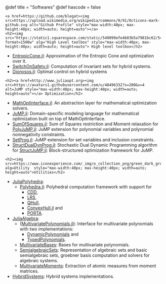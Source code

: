 @def title = "Softwares"
@def hascode = false

~~~
<a href=https://github.com/blegat><img src=https://upload.wikimedia.org/wikipedia/commons/9/91/Octicons-mark-github.svg alt="Github Profile" style="max-width:40px; max-height:40px; width=auto; height=auto"></a>
<h2><img src="https://static1.squarespace.com/static/549099efe4b03b5a7981bc62/54aafc1ae4b017022dadf7e1/54aafc1ae4b017022dadf8fc/1422652759784/?format=1500w" alg="High Level toolbox" style="max-width:40px; max-height:40px; width=auto; height=auto"> High level toolbox</h2>
~~~
* [EntropicCone.jl](https://github.com/blegat/EntropicCone.jl): Approximation of the Entropic Cone and optimization over it.
* [SwitchOnSafety.jl](https://github.com/blegat/SwitchOnSafety.jl): Computation of invariant sets for hybrid systems.
* [Dionysos.jl](https://github.com/dionysos-dev/Dionysos.jl): Optimal control on hybrid systems
~~~
<h2><a href=http://www.juliaopt.org><img src=https://avatars1.githubusercontent.com/u/48496332?s=200&v=4 alt=JuMP style="max-width:40px; max-height:40px; width=auto; height=auto"></a> Optimization</h2>
~~~
* [MathOptInterface.jl](https://github.com/jump-dev/MathOptInterface.jl): An abstraction layer for mathematical optimization solvers.
* [JuMP.jl](https://github.com/jump-dev/JuMP.jl): Domain-specific modeling language for mathematical optimization built on top of MathOptInterface.
* [SumOfSquares.jl](https://github.com/jump-dev/SumOfSquares.jl): Sum of Squares restriction and Moment relaxation for [PolyJuMP.jl](https://github.com/JuliaOpt/SumOfSquares.jl): JuMP extension for polynomial variables and polynomial nonnegativity constraints.
* [SetProg.jl](https://github.com/blegat/SetProg.jl): JuMP extension for set variables and inclusion constraints.
* [StructDualDynProg.jl](https://github.com/blegat/StructDualDynProg.jl): Stochastic Dual Dynamic Programming algorithm for [StructJuMP.jl](https://github.com/StructJuMP/StructJuMP.jl): Block-structured optimization framework for JuMP.
~~~
<h2><img src=https://www.iconexperience.com/_img/o_collection_png/green_dark_grey/512x512/plain/tools.png alg=Utility  style="max-width:40px; max-height:40px; width=auto; height=auto">Utilities</h2>
~~~
* [JuliaPolyhedra](https://github.com/JuliaPolyhedra):
  - [Polyhedra.jl](https://github.com/JuliaPolyhedra/Polyhedra.jl): Polyhedral computation framework with support for
    * [CDD](https://github.com/JuliaPolyhedra/CDDLib.jl),
    * [LRS](https://github.com/JuliaPolyhedra/LRSLib.jl),
    * [QHull](https://github.com/JuliaPolyhedra/QHull.jl),
    * [ConvexHull.jl](https://github.com/JuliaPolyhedra/ConvexHull.jl) and
    * [PORTA](https://github.com/JuliaPolyhedra/XPORTA.jl).
* [JuliaAlgebra](https://github.com/JuliaAlgebra):
  - ([MultivariatePolynomials.jl](https://github.com/JuliaAlgebra/MultivariatePolynomials.jl)): Interface for multivariate polynomials with two implementations:
    * [DynamicPolynomials](https://github.com/JuliaAlgebra/DynamicPolynomials.jl/) and
    * [TypedPolynomials](https://github.com/JuliaAlgebra/TypedPolynomials.jl/).
  - [MultivariateBases](https://github.com/JuliaAlgebra/MultivariateBases.jl/): Bases for multivariate polynomials.
  - [SemialgebraicSets](https://github.com/JuliaAlgebra/SemialgebraicSets.jl): Representation of algebraic sets and basic semialgebraic sets, groebner basis computation and solvers for algebraic systems.
  - [MultivariateMoments](https://github.com/JuliaAlgebra/MultivariateMoments.jl): Extraction of atomic measures from moment matrices.
* [HybridSystems](https://github.com/blegat/HybridSystems.jl): Hybrid systems implementations.
